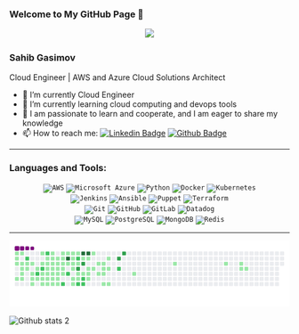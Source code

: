 ###                            Welcome to My GitHub Page 👋

<p align="center">
  <img src="https://www.saviantconsulting.com/images/blog/azure-vs-aws.jpg">
</p>

### Sahib Gasimov
Cloud Engineer | AWS and Azure Cloud Solutions Architect

- 🔭 I’m currently Cloud Engineer
- 🌱 I’m currently learning cloud computing and devops tools
- 💬 I am passionate to learn and cooperate, and I am eager to share my knowledge
- 📫 How to reach me: [![Linkedin Badge](https://img.shields.io/badge/-Linkedin-757575?style=flat-quare&labelColor=757575&logo=Linkedin&logoColor=white&link=link)](https://www.linkedin.com/in/sahib-gasimov/)  [![Github Badge](https://img.shields.io/badge/-Github-000?style=quare&labelColor=000&logo=Github&logoColor=white&link=link)](https://github.com/sahibgasimov) 

 <hr>
 
### Languages and Tools:

<p align="center">
  <code><img width="13%" src="https://www.vectorlogo.zone/logos/amazon_aws/amazon_aws-ar21.svg" alt="AWS"></code>
  <code><img width="13%" src="https://www.vectorlogo.zone/logos/microsoft/microsoft-ar21.svg" alt="Microsoft Azure"></code>
  <code><img width="13%" src="https://www.vectorlogo.zone/logos/python/python-ar21.svg" alt="Python"></code>
  <code><img width="13%" src="https://www.vectorlogo.zone/logos/docker/docker-ar21.svg" alt="Docker"></code>
  <code><img width="13%" src="https://www.vectorlogo.zone/logos/kubernetes/kubernetes-ar21.svg" alt="Kubernetes"></code>
  <br />
  <code><img width="13%" src="https://www.vectorlogo.zone/logos/jenkins/jenkins-ar21.svg" alt="Jenkins"></code>
  <code><img width="13%" src="https://www.vectorlogo.zone/logos/ansible/ansible-ar21.svg" alt="Ansible"></code>
  <code><img width="13%" src="https://www.vectorlogo.zone/logos/puppet/puppet-ar21.svg" alt="Puppet"></code>
  <code><img width="13%" src="https://www.vectorlogo.zone/logos/terraformio/terraformio-ar21.svg" alt="Terraform"></code>
  <br />
  <code><img width="13%" src="https://www.vectorlogo.zone/logos/git-scm/git-scm-ar21.svg" alt="Git"></code>
  <code><img width="13%" src="https://www.vectorlogo.zone/logos/github/github-ar21.svg" alt="GitHub"></code>
  <code><img width="13%" src="https://www.vectorlogo.zone/logos/gitlab/gitlab-ar21.svg" alt="GitLab"></code>
  <code><img width="13%" src="https://www.vectorlogo.zone/logos/datadoghq/datadoghq-ar21.svg" alt="Datadog"></code>
  <br />
  <code><img width="13%" src="https://www.vectorlogo.zone/logos/mysql/mysql-ar21.svg" alt="MySQL"></code>
  <code><img width="13%" src="https://www.vectorlogo.zone/logos/postgresql/postgresql-ar21.svg" alt="PostgreSQL"></code>
  <code><img width="13%" src="https://www.vectorlogo.zone/logos/mongodb/mongodb-ar21.svg" alt="MongoDB"></code>
  <code><img width="13%" src="https://www.vectorlogo.zone/logos/redis/redis-ar21.svg" alt="Redis"></code>
</p>

<hr>

![snake gif](https://github.com/MelekAlan/MelekAlan/blob/output/github-contribution-grid-snake.gif)

![Github stats 2](https://github-readme-stats.vercel.app/api?username=sahibgasimov&show_icons=true&theme=radical)

